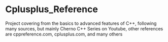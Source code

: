 # Cplusplus_Reference
Project covering from the basics to advanced features of C++, following many sources, but mainly Cherno C++ Series on Youtube, other references are cppreference.com, cplusplus.com, and many others
